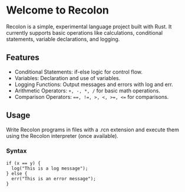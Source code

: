 # Welcome to Recolon

Recolon is a simple, experimental language project built with Rust. It currently supports basic operations like calculations, conditional statements, variable declarations, and logging.

## Features
- Conditional Statements: if-else logic for control flow.
- Variables: Declaration and use of variables.
- Logging Functions: Output messages and errors with log and err.
- Arithmetic Operators: ```+, -, *, /``` for basic math operations.
- Comparison Operators: ```==, !=, >, <, >=, <=``` for comparisons.

## Usage
Write Recolon programs in files with a .rcn extension and execute them using the Recolon interpreter (once available).

### Syntax
```
if (x == y) {
  log("This is a log message");
} else {
  err("This is an error message");
}
```
